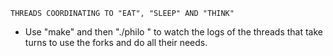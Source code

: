     THREADS COORDINATING TO "EAT", "SLEEP" AND "THINK"

- Use "make" and then "./philo " to watch the logs of the threads that take turns to use the forks and do all their needs.
